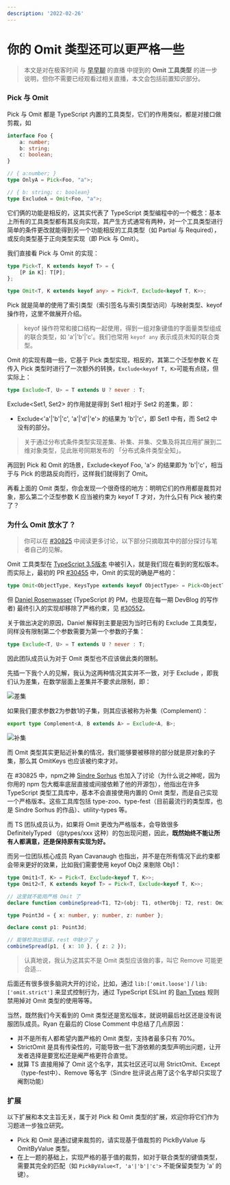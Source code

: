 ```yaml
---
description: '2022-02-26'
---
```


# 你的 Omit 类型还可以更严格一些

> 本文是对在极客时间 与 [早早聊](https://www.zaozao.run/conf/c37) 的直播 中提到的 **Omit 工具类型** 的进一步说明，但你不需要已经观看过相关直播，本文会包括前置知识部分。

### Pick 与 Omit

Pick 与 Omit 都是 TypeScript 内置的工具类型，它们的作用类似，都是对接口做剪裁，如

```typescript
interface Foo {
	a: number;
	b: string;
	c: boolean;
}

// { a:number; }
type OnlyA = Pick<Foo, "a">;

// { b: string; c: boolean}
type ExcludeA = Omit<Foo, "a">;
```

它们俩的功能是相反的，这其实代表了 TypeScript 类型编程中的一个概念：基本上所有的工具类型都有其反向实现，其产生方式通常有两种，对一个工具类型进行简单的条件更改就能得到另一个功能相反的工具类型（如 Partial 与 Required），或反向类型基于正向类型实现（即 Pick 与 Omit）。

我们直接看 Pick 与 Omit 的实现：

```typescript
type Pick<T, K extends keyof T> = {
    [P in K]: T[P];
};

type Omit<T, K extends keyof any> = Pick<T, Exclude<keyof T, K>>;
```

Pick 就是简单的使用了索引类型（索引签名与索引类型访问）与映射类型、keyof操作符，这里不做展开介绍。

> keyof 操作符常和接口结构一起使用，得到一组对象键值的字面量类型组成的联合类型，如 'a'|'b'|'c'。我们也常用 `keyof any` 表示成员未知的联合类型。

Omit 的实现有趣一些，它基于 Pick 类型实现，相反的，其第二个泛型参数 K 在传入 Pick 类型时进行了一次额外的转换，`Exclude<keyof T, K>`可能有点绕，但实际上：

```typescript
type Exclude<T, U> = T extends U ? never : T;
```

Exclude\<Set1, Set2> 的作用就是得到 Set1 相对于 Set2 的差集，即：

* Exclude<'a'|'b'|'c', 'a'|'d'|'e'> 的结果为 'b'|'c'，即 Set1 中有，而 Set2 中没有的部分。

> 关于通过分布式条件类型实现差集、补集、并集、交集及将其应用扩展到二维对象类型，见此账号同期发布的 「分布式条件类型全知」。

再回到 Pick 和 Omit 的场景，Exclude\<keyof Foo, 'a'> 的结果即为 'b'|'c'，相当于与 Pick 的思路反向而行，这样我们就得到了 Omit。

再看上面的 Omit 类型，你会发现一个很奇怪的地方：明明它们的作用都是裁剪对象，那么第二个泛型参数 K 应当被约束为 keyof T 才对，为什么只有 Pick 被约束了？

### 为什么 Omit 放水了？

> 你可以在 [#30825](https://github.com/microsoft/TypeScript/issues/30825) 中阅读更多讨论，以下部分只摘取其中的部分探讨与笔者自己的见解。

Omit 工具类型在 [TypeScript 3.5版本](https://www.typescriptlang.org/docs/handbook/release-notes/typescript-3-5.html#the-omit-helper-type) 中被引入，就是我们现在看到的宽松版本。而实际上，最初的 PR [#30455](https://github.com/microsoft/TypeScript/issues/30455) 中，Omit 的实现的确是严格的：

```typescript
type Omit<ObjectType, KeysType extends keyof ObjectType> = Pick<ObjectType, Exclude<keyof ObjectType, KeysType>>;
```

但 [Daniel Rosenwasser](https://github.com/DanielRosenwasser) (TypeScript 的 PM，也是现在每一期 DevBlog 的写作者) 最终引入的实现却移除了严格约束，见 [#30552](https://github.com/Microsoft/TypeScript/pull/30552)。

关于做出决定的原因，Daniel 解释到主要是因为当时已有的 Exclude 工具类型，同样没有限制第二个参数需要为第一个参数的子集：

```typescript
type Exclude<T, U> = T extends U ? never : T;
```

因此团队成员认为对于 Omit 类型也不应该做此类的限制。

先插一下我个人的见解，我认为这两种情况其实并不一致，对于 Exclude ，即我们认为差集，在数学层面上差集并不要求此限制，即：

![差集](https://p3-juejin.byteimg.com/tos-cn-i-k3u1fbpfcp/a3c9f5c1fbd44826bf75731d8b7ec72d\~tplv-k3u1fbpfcp-zoom-1.image)

如果我们要求参数2为参数1的子集，则其应该被称为补集（Complement）：

```typescript
export type Complement<A, B extends A> = Exclude<A, B>;
```

![补集](https://p3-juejin.byteimg.com/tos-cn-i-k3u1fbpfcp/dd2fed6e003b4b7294b27f8cf7a9579b\~tplv-k3u1fbpfcp-zoom-1.image)

而 Omit 类型其实更贴近补集的情况，我们能够要被移除的部分就是原对象的子集，那么其 OmitKeys 也应该被约束才对。

在 #30825 中，npm之神 [Sindre Sorhus](https://github.com/sindresorhus) 也加入了讨论（为什么说之神呢，因为你用的 npm 包大概率底层直接或间接依赖了他的开源包），他指出在许多 TypeScript 类型工具库中，基本不会直接使用内置的 Omit 类型，而是自己实现一个严格版本。这些工具库包括 type-zoo、type-fest（目前最流行的类型库，也是 Sindre Sorhus 的作品）、utility-types 等。

而 TS 团队成员认为，如果将 Omit 更改为严格版本，会导致很多 DefinitelyTyped （@types/xxx 这种）的包出现问题，因此，**既然始终不能让所有人都满意，还是保持原有实现为好。**

而另一位团队核心成员 Ryan Cavanaugh 也指出，并不是在所有情况下此约束都会带来更好的效果，比如我们需要使用 keyof Obj2 来剔除 Obj1：

```typescript
type Omit1<T, K> = Pick<T, Exclude<keyof T, K>>;
type Omit2<T, K extends keyof T> = Pick<T, Exclude<keyof T, K>>;

// 这里就不能用严格 Omit 了
declare function combineSpread<T1, T2>(obj: T1, otherObj: T2, rest: Omit1<T1, keyof T2>): void;

type Point3d = { x: number, y: number, z: number };

declare const p1: Point3d;

// 能够检测出错误，rest 中缺少了 y
combineSpread(p1, { x: 10 }, { z: 2 });
```

> 认真地说，我认为这其实不是 Omit 类型应该做的事，叫它 Remove 可能更合适...

后面还有很多很多脑洞大开的讨论，比如，通过 `lib:['omit.loose']` / `lib:['omit.strict']` 来显式控制行为，通过 TypeScript ESLint 的 [Ban Types](https://github.com/typescript-eslint/typescript-eslint/blob/main/packages/eslint-plugin/docs/rules/ban-types.md) 规则禁用掉对 Omit 类型的使用等等。

当然，既然我们今天看到的 Omit 类型还是宽松版本，就说明最后社区还是没有说服团队成员。Ryan 在最后的 Close Comment 中总结了几点原因：

* 并不是所有人都希望内置严格的 Omit 类型，支持者最多只有 70%。
* StrictOmit 是具有传染性的，可能导致一批下游依赖的类型声明出问题，让开发者选择是要宽松还是阉严格更符合直觉。
* 就算 TS 直接用掉了 Omit 这个名字，其实社区还可以用 StrictOmit、Except（type-fest中）、Remove 等名字（Sindre 批评说占用了这个名字却只实现了阉割功能）

### 扩展

以下扩展和本文主旨无关，属于对 Pick 和 Omit 类型的扩展，欢迎你将它们作为习题进一步独立研究。

* Pick 和 Omit 是通过键来裁剪的，请实现基于值裁剪的 PickByValue 与 OmitByValue 类型。
* 在上一题的基础上，实现严格的基于值的裁剪，如对于联合类型的键值类型，需要其完全的匹配（如 `PickByValue<T, 'a'|'b'|'c'>` 不能保留类型为 'a' 的键）。

